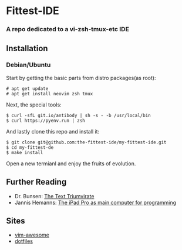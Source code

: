 #  Fittest-IDE 

### A repo dedicated to a vi-zsh-tmux-etc IDE

## Installation

### Debian/Ubuntu

Start by getting the basic parts from distro packages(as root):

    # apt get update
    # apt get install neovim zsh tmux

Next, the special tools:

    $ curl -sfL git.io/antibody | sh -s - -b /usr/local/bin
    $ curl https://pyenv.run | zsh

And lastly clone this repo and install it:

    $ git clone git@github.com:the-fittest-ide/my-fittest-ide.git
    $ cd my-fittest-de
    $ make install

Open a new termianl and enjoy the fruits of evolution.

## Further Reading

* Dr. Bunsen: [The Text Triumvirate](https://www.drbunsen.org/the-text-triumvirate/)
* Jannis Hemanns: [The iPad Pro as main computer for programming](https://jann.is/ipad-pro-for-programming/)

## Sites

* [vim-awesome](https://vimawesome.com/)
* [dotfiles](http://dotfiles.github.io/)
